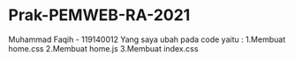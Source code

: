 # Prak-PEMWEB-RA-2021

Muhammad Faqih - 119140012
Yang saya ubah pada code yaitu :
1.Membuat home.css
2.Membuat home.js
3.Membuat index.css

